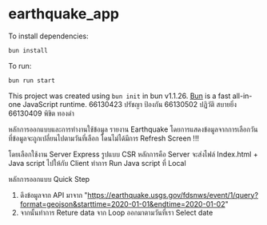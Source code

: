 # earthquake_app

To install dependencies:

```bash
bun install
```

To run:

```bash
bun run start
```

This project was created using `bun init` in bun v1.1.26. [Bun](https://bun.sh) is a fast all-in-one JavaScript runtime.
66130423 ปรัชญา ป้องกัน
66130502 ปฏิวัติ สบายยิ่ง
66130409 พิขิต  ทองดำ

หลักการออกแบบและการทำงานใช้ข้อมูล รายงาน Earthquake โดยการแสดงข้อมูลจากการเลือกวันที่ข้อมูลจะถูกเปลี่ยนไปตามวันที่เลือก โดนไม่ได้มีการ Refresh Screen !!!

โดยเลือกใช้งาน Server Express รูปแบบ CSR 
หลักการคือ Server จะส่งไฟล์ Index.html + Java script ไปให้กับ Client ทำการ Run Java script ที่ Local 

หลักการออกแบบ Quick Step 
  1. ดึงข้อมูลจาก API มาจาก "https://earthquake.usgs.gov/fdsnws/event/1/query?format=geojson&starttime=2020-01-01&endtime=2020-01-02"
  2. จากนั้นทำการ Reture data จาก Loop ออกมาตามวันที่เรา Select date 






